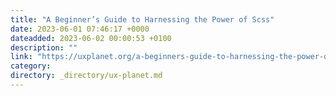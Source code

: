 ```yaml
---
title: "A Beginner’s Guide to Harnessing the Power of Scss"
date: 2023-06-01 07:46:17 +0000
dateadded: 2023-06-02 00:00:53 +0100
description: ""
link: "https://uxplanet.org/a-beginners-guide-to-harnessing-the-power-of-scss-6deb23432ed8?source=rss----819cc2aaeee0---4"
category:
directory: _directory/ux-planet.md
---
```


